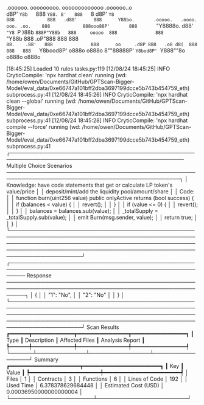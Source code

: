 

  .oooooo.    ooooooooo.   ooooooooooooo  .oooooo..o                                 
 d8P'  `Y8b   `888   `Y88. 8'   888   `8 d8P'    `Y8                                 
888            888   .d88'      888      Y88bo.       .ooooo.   .oooo.   ooo. .oo.   
888            888ooo88P'       888       `"Y8888o.  d88' `"Y8 `P  )88b  `888P"Y88b  
888     ooooo  888              888           `"Y88b 888        .oP"888   888   888  
`88.    .88'   888              888      oo     .d8P 888   .o8 d8(  888   888   888  
 `Y8bood8P'   o888o            o888o     8""88888P'  `Y8bod8P' `Y888""8o o888o o888o                                                        


                                                                   

[18:45:25] Loaded 10 rules                                                                                                                                                                                       tasks.py:119
[12/08/24 18:45:25] INFO     CryticCompile: 'npx hardhat clean' running (wd: /home/owen/Documents/GitHub/GPTScan-Bigger-Model/eval_data/0xe66747a101bff2dba3697199dcce5b743b454759_eth)                      subprocess.py:41
[12/08/24 18:45:26] INFO     CryticCompile: 'npx hardhat clean --global' running (wd: /home/owen/Documents/GitHub/GPTScan-Bigger-Model/eval_data/0xe66747a101bff2dba3697199dcce5b743b454759_eth)             subprocess.py:41
[12/08/24 18:45:28] INFO     CryticCompile: 'npx hardhat compile --force' running (wd: /home/owen/Documents/GitHub/GPTScan-Bigger-Model/eval_data/0xe66747a101bff2dba3697199dcce5b743b454759_eth)            subprocess.py:41
╭──────────────────────────────────────────────────────────────────────────────────────────────── Multiple Choice Scenarios ────────────────────────────────────────────────────────────────────────────────────────────────╮
│ Knowledge: have code statements that get or calculate LP token's value/price                                                                                                                                              │
│ deposit/mint/add the liquidity pool/amount/share                                                                                                                                                                          │
│ Code:                                                                                                                                                                                                                     │
│     function burn(uint256 value) public onlyActive returns (bool success) {                                                                                                                                               │
│         if (balances < value) {                                                                                                                                                                                           │
│             revert();                                                                                                                                                                                                     │
│         }                                                                                                                                                                                                                 │
│                 if (value <= 0) {                                                                                                                                                                                         │
│                     revert();                                                                                                                                                                                             │
│                 }                                                                                                                                                                                                         │
│         balances = balances.sub(value);                                                                                                                                                                                   │
│         _totalSupply = _totalSupply.sub(value);                                                                                                                                                                           │
│         emit Burn(msg.sender, value);                                                                                                                                                                                     │
│         return true;                                                                                                                                                                                                      │
│     }                                                                                                                                                                                                                     │
╰───────────────────────────────────────────────────────────────────────────────────────────────────────────────────────────────────────────────────────────────────────────────────────────────────────────────────────────╯
╭──────────────────────────────────────────────────────────────────────────────────────────────────────── Response ─────────────────────────────────────────────────────────────────────────────────────────────────────────╮
│ {                                                                                                                                                                                                                         │
│     "1": "No",                                                                                                                                                                                                            │
│     "2": "No"                                                                                                                                                                                                             │
│ }                                                                                                                                                                                                                         │
╰───────────────────────────────────────────────────────────────────────────────────────────────────────────────────────────────────────────────────────────────────────────────────────────────────────────────────────────╯
                      Scan Results                       
┏━━━━━━┳━━━━━━━━━━━━━┳━━━━━━━━━━━━━━━━┳━━━━━━━━━━━━━━━━━┓
┃ Type ┃ Description ┃ Affected Files ┃ Analysis Report ┃
┡━━━━━━╇━━━━━━━━━━━━━╇━━━━━━━━━━━━━━━━╇━━━━━━━━━━━━━━━━━┩
└──────┴─────────────┴────────────────┴─────────────────┘
                     Summary                     
┏━━━━━━━━━━━━━━━━━━━━━━┳━━━━━━━━━━━━━━━━━━━━━━━━┓
┃ Key                  ┃ Value                  ┃
┡━━━━━━━━━━━━━━━━━━━━━━╇━━━━━━━━━━━━━━━━━━━━━━━━┩
│ Files                │ 1                      │
│ Contracts            │ 3                      │
│ Functions            │ 6                      │
│ Lines of Code        │ 192                    │
│ Used Time            │ 6.378378629684448      │
│ Estimated Cost (USD) │ 0.00036950000000000004 │
└──────────────────────┴────────────────────────┘
